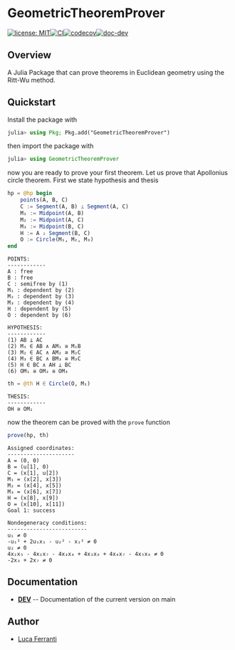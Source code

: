 # GeometricTheoremProver

[![license: MIT][mit-img]](LICENSE)[![CI][ci-img]][ci-url][![codecov][cov-img]][cov-url][![doc-dev][dev-img]][dev-url]

## Overview

A Julia Package that can prove theorems in Euclidean geometry using the Ritt-Wu method. 

## Quickstart

Install the package with

```julia
julia> using Pkg; Pkg.add("GeometricTheoremProver")
```

then import the package with

```julia
julia> using GeometricTheoremProver
```

now you are ready to prove your first theorem. Let us prove that Apollonius circle theorem. First we state hypothesis and thesis

```julia
hp = @hp begin
    points(A, B, C)
    C := Segment(A, B) ⟂ Segment(A, C)
    M₁ := Midpoint(A, B)
    M₂ := Midpoint(A, C)
    M₃ := Midpoint(B, C)
    H := A ↓ Segment(B, C)
    O := Circle(M₁, M₂, M₃)
end
```

```
POINTS:
------------
A : free
B : free
C : semifree by (1)
M₁ : dependent by (2)
M₂ : dependent by (3)
M₃ : dependent by (4)
H : dependent by (5)
O : dependent by (6)

HYPOTHESIS:
------------
(1) AB ⟂ AC
(2) M₁ ∈ AB ∧ AM₁ ≅ M₁B
(3) M₂ ∈ AC ∧ AM₂ ≅ M₂C
(4) M₃ ∈ BC ∧ BM₃ ≅ M₃C
(5) H ∈ BC ∧ AH ⟂ BC
(6) OM₁ ≅ OM₂ ≅ OM₃
```

```julia
th = @th H ∈ Circle(O, M₁)
```

```
THESIS:
------------
OH ≅ OM₁
```

now the theorem can be proved with the `prove` function

```julia
prove(hp, th)
```

```
Assigned coordinates:
---------------------
A = (0, 0)
B = (u[1], 0)
C = (x[1], u[2])
M₁ = (x[2], x[3])
M₂ = (x[4], x[5])
M₃ = (x[6], x[7])
H = (x[8], x[9])
O = (x[10], x[11])
Goal 1: success

Nondegeneracy conditions:
-------------------------
u₁ ≠ 0
-u₁² + 2u₁x₁ - u₂² - x₁² ≠ 0
u₂ ≠ 0
4x₂x₅ - 4x₂x₇ - 4x₃x₄ + 4x₃x₆ + 4x₄x₇ - 4x₅x₆ ≠ 0
-2x₃ + 2x₇ ≠ 0
```

## Documentation

- [**DEV**][dev-url] -- Documentation of the current version on main

## Author

- [Luca Ferranti](https://lucaferranti.github.io)

[mit-img]: https://img.shields.io/badge/license-MIT-yellow.svg

[dev-img]: https://img.shields.io/badge/docs-dev-blue.svg
[dev-url]: https://lucaferranti.github.io/GeometricTheoremProver.jl/dev

[stable-img]: https://img.shields.io/badge/docs-stable-blue.svg
[stable-url]: https://lucaferranti.github.io/GeometricTheoremProver.jl/stable

[ci-img]: https://github.com/lucaferranti/GeometricTheoremProver.jl/workflows/CI/badge.svg
[ci-url]: https://github.com/lucaferranti/GeometricTheoremProver.jl/actions

[cov-img]: https://codecov.io/gh/lucaferranti/GeometricTheoremProver.jl/branch/master/graph/badge.svg
[cov-url]: https://codecov.io/gh/lucaferranti/GeometricTheoremProver.jl
